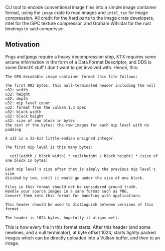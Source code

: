 CLI tool to encode conventional image files into a simple image container
format, using the `image` crate to read images and `intel_tex` for image
compression. All credit for the hard parts to the image crate developers, Intel
for the ISPC texture compressor, and Graham Wihlidal for the rust bindings to
said compressor.

## Motivation

Pngs and jpegs require a heavy decompression step, KTX requires some arcane
information in the form of a Data Format Descriptor, and DDS is some DirectX
stuff I don't want to get involved with. Hence, this:
```
The GPU decodable image container format this file follows:

the first 992 bytes: this null-terminated header including the null
u32: width
u32: height
u32: depth
u32: mip level count
u32: format from the vulkan 1.3 spec
u32: block width
u32: block height
u32: size of one block in bytes
the rest of the bytes: the raw images for each mip level with no padding

A u32 is a 32-bit little-endian unsigned integer.

The first mip level is this many bytes:

  ceil(width / block width) * ceil(height / block height) * (size of one block in bytes)

Each mip level's size after that is simply the previous mip level's size
divided by two, until it would go under the size of one block.

Files in this format should not be considered ground truth.
Handle your source images in a sane format such as PNG.
Convert them into this format for bundling with applications.

This header should be used to distinguish between versions of this format.

The header is 1024 bytes, hopefully it aligns well.
```
This is how every file in this format starts. After this header (and some
newlines, and a null terminator), at byte offset 1024, starts tightly packed
images which can be directly uploaded into a Vulkan buffer, and then to an
image.
